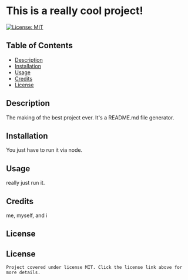 # This is a really cool project!
  [![License: MIT](https://img.shields.io/badge/License-MIT-yellow.svg)](https://opensource.org/licenses/MIT)
  ## Table of Contents
  * [Description](#description)
  * [Installation](#installation)
  * [Usage](#usage)
  * [Credits](#credits)
  * [License](#license)

  ## Description
  The making of the best project ever. It's a README.md file generator. 

  ## Installation
  You just have to run it via node. 

  ## Usage
  really just run it. 

  ## Credits
  me, myself, and i
  
  ## License


  ## License
    Project covered under license MIT. Click the license link above for more details.